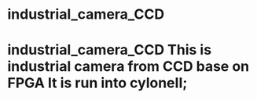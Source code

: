 # industrial_camera_CCD
# industrial_camera_CCD This is industrial camera from CCD base on FPGA It is run into cyloneII;
